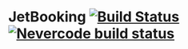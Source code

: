 # JetBooking [![Build Status](https://travis-ci.org/maksimr/JetBooking.svg?branch=master)](https://travis-ci.org/maksimr/JetBooking) [![Nevercode build status](https://app.nevercode.io/api/projects/31f38cd8-8bbf-4194-9d91-e5914a2505ef/workflows/ca5562e1-f9f8-4812-bfa4-2045ec67fe66/status_badge.svg?branch=master)](https://app.nevercode.io/#/project/31f38cd8-8bbf-4194-9d91-e5914a2505ef/workflow/ca5562e1-f9f8-4812-bfa4-2045ec67fe66/latestBuild?branch=master)
